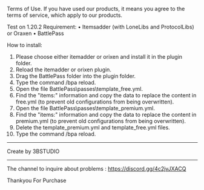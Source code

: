 Terms of Use.
If you have used our products, it means you agree to the terms of service, which apply to our products.

Test on 1.20.2
Requirement: 
• Itemsadder (with LoneLibs and ProtocolLibs) or Oraxen
• BattlePass

How to install:
1. Please choose either itemadder or orixen and install it in the plugin folder.
2. Reload the itemadder or orixen plugin.
3. Drag the BattlePass folder into the plugin folder.
4. Type the command /bpa reload.
5. Open the file BattlePass\passes\template_free.yml.
6. Find the "items:" information and copy the data to replace the content in free.yml (to prevent old configurations from being overwritten).
7. Open the file BattlePass\passes\template_premium.yml.
8. Find the "items:" information and copy the data to replace the content in premium.yml (to prevent old configurations from being overwritten).
9. Delete the template_premium.yml and template_free.yml files.
10. Type the command /bpa reload.

--------------------------

Create by 3BSTUDIO

--------------------------

The channel to inquire about problems : https://discord.gg/4c2jvJXACQ

Thankyou For Purchase
